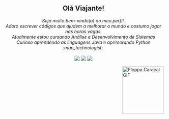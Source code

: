 
<nav class="navbar navbar-expand-lg bg-body-tertiary">
<div class="container-fluid">
<h1 align="center">   Olá Viajante!   </h1> 
 
 <p align="center">
  <i>
   Seja muito bem-vindo(a) ao meu perfil. <br>
   Adoro escrever códigos que ajudem a melhorar o mundo e costumo jogar nas horas vagas. <br> 
   Atualmente estou cursando Análise e Desenvolvimento de Sistemas <br>
   Curioso aprendendo as linguagens Java e aprimorando Python  :man_technologist:. <br>
  </i> <br>
  <a href="https://www.instagram.com/juniorbenz777/" target="_blank"><img src="https://img.shields.io/badge/-Instagram-black?logo=instagram&logoColor=white&style=for-the-badge&logoWheight=100"></a>
  <a href = "mailto:henriquequeiroz.ads@hotmail.com"><img src="https://img.shields.io/badge/-Outlook-black?logo=microsoftoutlook&logoColor=white&style=for-the-badge&logoWheight=200"></a>
  <a href="https://www.linkedin.com/in/henriquequeirozads/" target="_blank"><img src="https://img.shields.io/badge/-Linkedln-black?logo=linkedin&logoColor=white&style=for-the-badge&logoWheight=50"" target="_blank"></a> 
 <div> <img align="right"  alt="Floppa Caracal GIF" src= "https://images-wixmp-ed30a86b8c4ca887773594c2.wixmp.com/f/e395d8b4-53c0-4af8-a76a-004679f72b57/ddyqpbe-e2e4dec8-0f3e-47d5-b1c6-200412bd7619.png?token=eyJ0eXAiOiJKV1QiLCJhbGciOiJIUzI1NiJ9.eyJzdWIiOiJ1cm46YXBwOjdlMGQxODg5ODIyNjQzNzNhNWYwZDQxNWVhMGQyNmUwIiwiaXNzIjoidXJuOmFwcDo3ZTBkMTg4OTgyMjY0MzczYTVmMGQ0MTVlYTBkMjZlMCIsIm9iaiI6W1t7InBhdGgiOiJcL2ZcL2UzOTVkOGI0LTUzYzAtNGFmOC1hNzZhLTAwNDY3OWY3MmI1N1wvZGR5cXBiZS1lMmU0ZGVjOC0wZjNlLTQ3ZDUtYjFjNi0yMDA0MTJiZDc2MTkucG5nIn1dXSwiYXVkIjpbInVybjpzZXJ2aWNlOmZpbGUuZG93bmxvYWQiXX0.C4ZNHBbdKRuoA9GZiWCMjG3lWgZ7c3kKNG9ggA3ZzSA" = width="130" height="150" /> </div>




